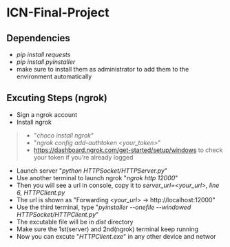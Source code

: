 # ICN-Final-Project

## Dependencies
* *pip install requests*
* *pip install pyinstaller*
* make sure to install them as administrator to add them to the environment automatically

## Excuting Steps (ngrok)
* Sign a ngrok account
* Install ngrok
> * "*choco install ngrok*"
> * "*ngrok config add-authtoken <your_token>*"
> * https://dashboard.ngrok.com/get-started/setup/windows to check your token if you're already logged
* Launch server "*python HTTPSocket/HTTPServer.py*"
* Use another terminal to launch ngrok "*ngrok http 12000*"
* Then you will see a url in console, copy it to *server_url=<your_url>, line 6, HTTPClient.py*
* The url is shown as "Forwarding  <*your_url*> -> http://localhost:12000"
* Use the third terminal, type "*pyinstaller --onefile --windowed HTTPSocket/HTTPClient.py*"
* The excutable file will be in *dist* directory
* Make sure the 1st(server) and 2nd(ngrok) terminal keep running
* Now you can excute "*HTTPClient.exe*" in any other device and networ